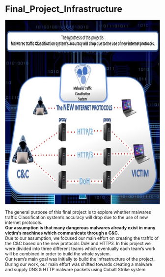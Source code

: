 #         Final_Project_Infrastructure

<img src= https://github.com/Final-Project-DAY/Final_Project_Infrastructure/blob/master/Images/Poster.jpg width="700" height="600"/>

The general purpose of this final project is to explore whether malwares traffic Classification system’s accuracy will drop due to the use of new internet protocols.   
**Our assumption is that many dangerous malwares already exist in many victim’s machines which communicate through a C&C.**   
Due to our assumption, we focused our main effort on creating the traffic of the C&C based on the new protocols DoH and HTTP3. 
In this project we were divided into three different teams which eventually each team’s work will be combined in order to build the whole system.   
Our team’s main goal was initially to build the infrastructure of the project. During our work, our main effort was shifted towards creating a malware and supply DNS & HTTP malware packets using Cobalt Strike system 

